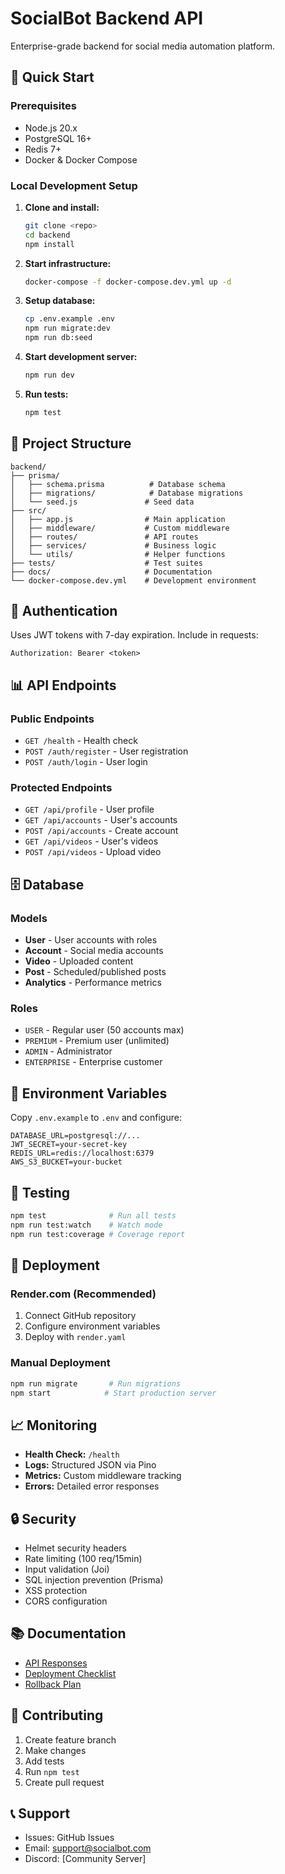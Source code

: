 # SocialBot Backend API

Enterprise-grade backend for social media automation platform.

## 🚀 Quick Start

### Prerequisites
- Node.js 20.x
- PostgreSQL 16+
- Redis 7+
- Docker & Docker Compose

### Local Development Setup

1. **Clone and install:**
   ```bash
   git clone <repo>
   cd backend
   npm install
   ```

2. **Start infrastructure:**
   ```bash
   docker-compose -f docker-compose.dev.yml up -d
   ```

3. **Setup database:**
   ```bash
   cp .env.example .env
   npm run migrate:dev
   npm run db:seed
   ```

4. **Start development server:**
   ```bash
   npm run dev
   ```

5. **Run tests:**
   ```bash
   npm test
   ```

## 📁 Project Structure

```
backend/
├── prisma/
│   ├── schema.prisma          # Database schema
│   ├── migrations/            # Database migrations
│   └── seed.js               # Seed data
├── src/
│   ├── app.js                # Main application
│   ├── middleware/           # Custom middleware
│   ├── routes/               # API routes
│   ├── services/             # Business logic
│   └── utils/                # Helper functions
├── tests/                    # Test suites
├── docs/                     # Documentation
└── docker-compose.dev.yml    # Development environment
```

## 🔐 Authentication

Uses JWT tokens with 7-day expiration. Include in requests:
```
Authorization: Bearer <token>
```

## 📊 API Endpoints

### Public Endpoints
- `GET /health` - Health check
- `POST /auth/register` - User registration
- `POST /auth/login` - User login

### Protected Endpoints
- `GET /api/profile` - User profile
- `GET /api/accounts` - User's accounts
- `POST /api/accounts` - Create account
- `GET /api/videos` - User's videos
- `POST /api/videos` - Upload video

## 🗄️ Database

### Models
- **User** - User accounts with roles
- **Account** - Social media accounts
- **Video** - Uploaded content
- **Post** - Scheduled/published posts
- **Analytics** - Performance metrics

### Roles
- `USER` - Regular user (50 accounts max)
- `PREMIUM` - Premium user (unlimited)
- `ADMIN` - Administrator
- `ENTERPRISE` - Enterprise customer

## 🔧 Environment Variables

Copy `.env.example` to `.env` and configure:

```env
DATABASE_URL=postgresql://...
JWT_SECRET=your-secret-key
REDIS_URL=redis://localhost:6379
AWS_S3_BUCKET=your-bucket
```

## 🧪 Testing

```bash
npm test              # Run all tests
npm run test:watch    # Watch mode
npm run test:coverage # Coverage report
```

## 🚀 Deployment

### Render.com (Recommended)
1. Connect GitHub repository
2. Configure environment variables
3. Deploy with `render.yaml`

### Manual Deployment
```bash
npm run migrate       # Run migrations
npm start            # Start production server
```

## 📈 Monitoring

- **Health Check:** `/health`
- **Logs:** Structured JSON via Pino
- **Metrics:** Custom middleware tracking
- **Errors:** Detailed error responses

## 🔒 Security

- Helmet security headers
- Rate limiting (100 req/15min)
- Input validation (Joi)
- SQL injection prevention (Prisma)
- XSS protection
- CORS configuration

## 📚 Documentation

- [API Responses](docs/api-responses.md)
- [Deployment Checklist](docs/deployment-checklist.md)
- [Rollback Plan](docs/rollback-plan.md)

## 🤝 Contributing

1. Create feature branch
2. Make changes
3. Add tests
4. Run `npm test`
5. Create pull request

## 📞 Support

- Issues: GitHub Issues
- Email: support@socialbot.com
- Discord: [Community Server] 